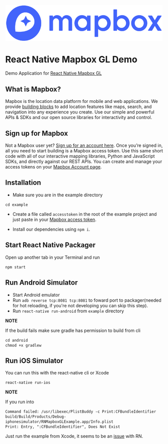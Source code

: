 <a href="https://www.mapbox.com">
  <img src="/assets/mapbox_logo.png" width="500"/>
</a>

# React Native Mapbox GL Demo

Demo Application for [React Native Mapbox GL](../README.md)

## What is Mapbox?

Mapbox is the location data platform for mobile and web applications. We provide [building blocks](https://www.mapbox.com/products/) to add location features like maps, search, and navigation into any experience you create. Use our simple and powerful APIs & SDKs and our open source libraries for interactivity and control.

## Sign up for Mapbox

Not a Mapbox user yet? [Sign up for an account here](https://www.mapbox.com/signup/). Once you’re signed in, all you need to start building is a Mapbox access token. Use this same short code with all of our interactive mapping libraries, Python and JavaScript SDKs, and directly against our REST APIs. You can create and manage your access tokens on your [Mapbox Account page](https://www.mapbox.com/account/).

## Installation

* Make sure you are in the example directory
```
cd example
```
* Create a file called `accesstoken` in the root of the example project and just paste in your [Mapbox access token](https://www.mapbox.com/studio/account/tokens/).

* Install our dependencies using `npm i`.

## Start React Native Packager

Open up another tab in your Terminal and run
```
npm start
```

## Run Android Simulator

* Start Android emulator
* Run `adb reverse tcp:8081 tcp:8081` to foward port to packager(needed for hot reloading, if you're not developing you can skip this step).
* Run `react-native run-android` from `example` directory


**NOTE**

If the build fails make sure gradle has permission to build from cli
```
cd android
chmod +x gradlew
```

## Run iOS Simulator

You can run this with the react-native cli or Xcode

```
react-native run-ios
```

**NOTE**

If you run into

```
Command failed: /usr/libexec/PlistBuddy -c Print:CFBundleIdentifier build/Build/Products/Debug-iphonesimulator/RNMapboxGLExample.app/Info.plist
Print: Entry, ":CFBundleIdentifier", Does Not Exist
```

Just run the example from Xcode, it seems to be an [issue](https://github.com/facebook/react-native/issues/14423) with RN.
